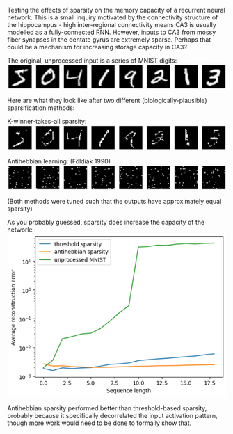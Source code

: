 Testing the effects of sparsity on the memory capacity of a recurrent neural network. 
This is a small inquiry motivated by the connectivity structure of the hippocampus - high inter-regional connectivity means CA3 is usually modelled as a fully-connected RNN. However, inputs to CA3 from mossy fiber synapses in the dentate gyrus are extremely sparse. Perhaps that could be a mechanism for increasing storage capacity in CA3? 

The original, unprocessed input is a series of MNIST digits:
![mnist](./imgs/unprocessed.png)

Here are what they look like after two different (biologically-plausible) sparsification methods:

K-winner-takes-all sparsity:
![threshold](./imgs/threshold.png)

Antihebbian learning: (Földiák 1990)
![antihebbian](./imgs/antihebbian.png)

(Both methods were tuned such that the outputs have approximately equal sparsity)

As you probably guessed, sparsity does increase the capacity of the network:
![capacity](./imgs/capacity.png)

Antihebbian sparsity performed better than threshold-based sparsity, probably because it specifically decorrelated the input activation pattern, though more work would need to be done to formally show that.
